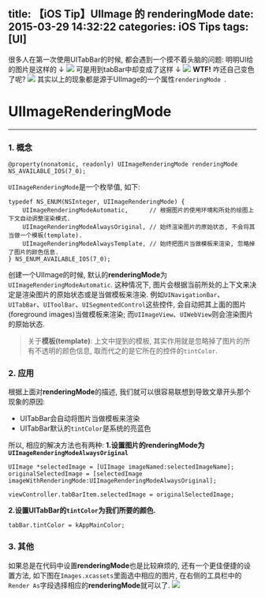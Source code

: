title: 【iOS Tip】UIImage 的 renderingMode
date: 2015-03-29 14:32:22
categories: iOS Tips
tags: [UI]
---
很多人在第一次使用UITabBar的时候, 都会遇到一个摸不着头脑的问题:
明明UI给的图片是这样的 ↓
![](/img/UIImageRenderingMode/renderingMode_0.png)
可是用到tabBar中却变成了这样 ↓
![](/img/UIImageRenderingMode/renderingMode_1.png)
**WTF!** 咋还自己变色了呢? ![](/img/UIImageRenderingMode/renderingMode_2.jpg)
其实以上的现象都是源于UIImage的一个属性`renderingMode `.

<!--more-->

# UIImageRenderingMode
---

### 1. 概念
 
```objc
@property(nonatomic, readonly) UIImageRenderingMode renderingMode NS_AVAILABLE_IOS(7_0);
```

`UIImageRenderingMode`是一个枚举值, 如下:
```objc
typedef NS_ENUM(NSInteger, UIImageRenderingMode) {
    UIImageRenderingModeAutomatic,      // 根据图片的使用环境和所处的绘图上下文自动调整渲染模式.
    UIImageRenderingModeAlwaysOriginal, // 始终渲染图片的原始状态, 不会将其当做一个模板(template).
    UIImageRenderingModeAlwaysTemplate, // 始终把图片当做模板来渲染, 忽略掉了图片的颜色信息.
} NS_ENUM_AVAILABLE_IOS(7_0);
```

创建一个UIImage的时候, 默认的**renderingMode**为`UIImageRenderingModeAutomatic`. 这种情况下, 图片会根据当前所处的上下文来决定是渲染图片的原始状态或是当做模板来渲染. 
例如`UINavigationBar`、`UITabBar`、`UIToolBar`、`UISegmentedControl`这些控件, 会自动把其上面的图片(foreground images)当做模板来渲染; 而`UIImageView`、`UIWebView`则会渲染图片的原始状态.

> 关于**模板(template)**: 上文中提到的模板, 其实作用就是忽略掉了图片的所有不透明的颜色信息, 取而代之的是它所在的控件的`tintColor`. 

### 2. 应用

根据上面对**renderingMode**的描述, 我们就可以很容易联想到导致文章开头那个现象的原因:
- UITabBar会自动将图片当做模板来渲染
- UITabBar默认的`tintColor`是系统的亮蓝色

所以, 相应的解决方法也有两种:
**1.设置图片的renderingMode为`UIImageRenderingModeAlwaysOriginal`**
```objc
UIImage *selectedImage = [UIImage imageNamed:selectedImageName];
originalSelectedImage = [selectedImage imageWithRenderingMode:UIImageRenderingModeAlwaysOriginal];

viewController.tabBarItem.selectedImage = originalSelectedImage;
```
**2.设置UITabBar的`tintColor`为我们所要的颜色.**
```objc
tabBar.tintColor = kAppMainColor;
```

### 3. 其他

如果总是在代码中设置**renderingMode**也是比较麻烦的, 还有一个更佳便捷的设置方法, 如下图在`Images.xcassets`里面选中相应的图片, 在右侧的工具栏中的`Render As`字段选择相应的**renderingMode**就可以了.
![](/img/UIImageRenderingMode/renderingMode_3.png)

